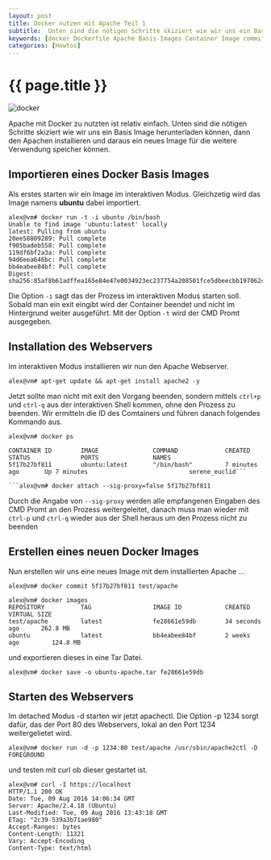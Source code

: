 ```yaml
---
layout: post
title: Docker nutzen mit Apache Teil 1
subtitle:  Unten sind die nötigen Schritte skiziert wie wir uns ein Basis Image herunterladen können, dann den Apachen installieren und daraus ein neues Image für die weitere Verwendung speicher können.
keywords: [docker Dockerfile Apache Basis-Images Container Image commit MAINTAINER exec persistent]
categories: [Howtos]
---
```

# {{ page.title }}

![docker](../../img/DockerLogo-300x150.png)

Apache mit Docker zu nutzten ist relativ einfach. Unten sind die nötigen Schritte skiziert wie wir uns ein Basis Image herunterladen können, dann den Apachen installieren und daraus ein neues Image für die weitere Verwendung speicher können.

## Importieren eines Docker Basis Images

Als erstes starten wir ein Image im interaktiven Modus. Gleichzetig wird das Image namens **ubuntu** dabei importiert.

```
alex@vm# docker run -t -i ubuntu /bin/bash
Unable to find image 'ubuntu:latest' locally
latest: Pulling from ubuntu
20ee58809289: Pull complete
f905badeb558: Pull complete
119df6bf2a3a: Pull complete
94d6eea646bc: Pull complete
bb4eabee84bf: Pull complete
Digest: sha256:85af8b61adffea165e84e47e0034923ec237754a208501fce5dbeecbb197062c
```

Die Option ```-i``` sagt das der Prozess im interaktiven Modus starten soll. Sobald man ein exit eingibt wird der Container beendet und nicht im Hintergrund weiter ausgeführt. Mit der Option ```-t``` wird der CMD Promt ausgegeben.

## Installation des Webservers

Im interaktiven Modus installieren wir nun den Apache Webserver.

```
alex@vm# apt-get update && apt-get install apache2 -y
```

Jetzt sollte man nicht mit exit den Vorgang beenden, sondern mittels ```ctrl+p``` und ```ctrl-q``` aus der interaktiven Shell kommen, ohne den Prozess zu beenden. Wir ermitteln die ID des Comtainers und führen danach folgendes Kommando aus.

```
alex@vm# docker ps

CONTAINER ID        IMAGE               COMMAND             CREATED             STATUS              PORTS               NAMES
5f17b27bf811        ubuntu:latest       "/bin/bash"         7 minutes ago       Up 7 minutes                            serene_euclid```

```alex@vm# docker attach --sig-proxy=false 5f17b27bf811
```

Durch die Angabe von ```--sig-proxy``` werden alle empfangenen Eingaben des CMD Promt an den Prozess weitergeleitet, danach muss man wieder mit ```ctrl-p``` und ```ctrl-q``` wieder aus der Shell heraus um den Prozess nicht zu beenden  

## Erstellen eines neuen Docker Images

Nun erstellen wir uns eine neues Image mit dem installierten Apache ...

```
alex@vm# docker commit 5f17b27bf811 test/apache
```

```
alex@vm# docker images
REPOSITORY          TAG                 IMAGE ID            CREATED             VIRTUAL SIZE
test/apache         latest              fe28661e59db        34 seconds ago      262.8 MB
ubuntu              latest              bb4eabee84bf        2 weeks ago         124.8 MB
```

und exportieren dieses in eine Tar Datei.

```
alex@vm# docker save -o ubuntu-apache.tar fe28661e59db
```

## Starten des Webservers

Im detached Modus -d starten wir jetzt apachectl. Die Option -p 1234 sorgt dafür, das der Port 80 des Webservers, lokal an den Port 1234 weitergelietet wird.

```
alex@vm# docker run -d -p 1234:80 test/apache /usr/sbin/apache2ctl -D FOREGROUND
```

und testen mit curl ob dieser gestartet ist.

```
alex@vm# curl -I https://localhost
HTTP/1.1 200 OK
Date: Tue, 09 Aug 2016 14:06:34 GMT
Server: Apache/2.4.18 (Ubuntu)
Last-Modified: Tue, 09 Aug 2016 13:43:18 GMT
ETag: "2c39-539a3b71ae980"
Accept-Ranges: bytes
Content-Length: 11321
Vary: Accept-Encoding
Content-Type: text/html
```

